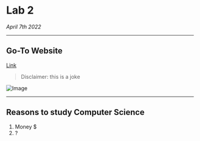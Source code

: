 # Lab 2

*April 7th 2022*

***

## Go-To Website
[Link](https://www.wikihow.com/Drop-Out-of-College)
> Disclaimer: this is a joke

![Image](https://images.app.goo.gl/bq2eQqXi7bgsewiY6)

***

## Reasons to study Computer Science

1. Money $
2. ?


